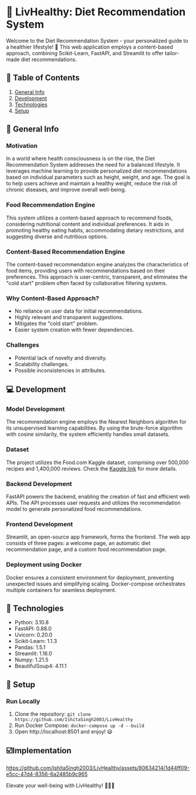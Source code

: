 # 🥗 LivHealthy:  Diet Recommendation System

Welcome to the Diet Recommendation System - your personalized guide to a healthier lifestyle! 🌿 This web application employs a content-based approach, combining Scikit-Learn, FastAPI, and Streamlit to offer tailor-made diet recommendations.

## 📑 Table of Contents
1. [General Info](#general-info)
2. [Development](#development)
3. [Technologies](#technologies)
4. [Setup](#setup)

## 📜 General Info

### Motivation
In a world where health consciousness is on the rise, the Diet Recommendation System addresses the need for a balanced lifestyle. It leverages machine learning to provide personalized diet recommendations based on individual parameters such as height, weight, and age. The goal is to help users achieve and maintain a healthy weight, reduce the risk of chronic diseases, and improve overall well-being.

### Food Recommendation Engine
This system utilizes a content-based approach to recommend foods, considering nutritional content and individual preferences. It aids in promoting healthy eating habits, accommodating dietary restrictions, and suggesting diverse and nutritious options.

### Content-Based Recommendation Engine
The content-based recommendation engine analyzes the characteristics of food items, providing users with recommendations based on their preferences. This approach is user-centric, transparent, and eliminates the "cold start" problem often faced by collaborative filtering systems.

### Why Content-Based Approach?
- No reliance on user data for initial recommendations.
- Highly relevant and transparent suggestions.
- Mitigates the "cold start" problem.
- Easier system creation with fewer dependencies.

### Challenges
- Potential lack of novelty and diversity.
- Scalability challenges.
- Possible inconsistencies in attributes.

## 💻 Development

### Model Development
The recommendation engine employs the Nearest Neighbors algorithm for its unsupervised learning capabilities. By using the brute-force algorithm with cosine similarity, the system efficiently handles small datasets.

### Dataset
The project utilizes the Food.com Kaggle dataset, comprising over 500,000 recipes and 1,400,000 reviews. Check the [Kaggle link](https://www.kaggle.com/shuyangli94/food-com-recipes-and-user-interactions) for more details.

### Backend Development
FastAPI powers the backend, enabling the creation of fast and efficient web APIs. The API processes user requests and utilizes the recommendation model to generate personalized food recommendations.

### Frontend Development
Streamlit, an open-source app framework, forms the frontend. The web app consists of three pages: a welcome page, an automatic diet recommendation page, and a custom food recommendation page.

### Deployment using Docker
Docker ensures a consistent environment for deployment, preventing unexpected issues and simplifying scaling. Docker-compose orchestrates multiple containers for seamless deployment.

## 🚀 Technologies

- Python: 3.10.8
- FastAPI: 0.88.0
- Uvicorn: 0.20.0
- Scikit-Learn: 1.1.3
- Pandas: 1.5.1
- Streamlit: 1.16.0
- Numpy: 1.21.5
- BeautifulSoup4: 4.11.1

## 🐳 Setup

### Run Locally
1. Clone the repository: `git clone https://github.com/IshitaSingh2003/LivHealthy`
2. Run Docker Compose: `docker-compose up -d --build`
3. Open http://localhost:8501 and enjoy! 😃

## ☑️Implementation

https://github.com/IshitaSingh2003/LivHealthy/assets/80634214/1d44ff09-e5cc-47d4-8356-6a2485b9c965


Elevate your well-being with LivHealthy! 🌱🏋️‍♂️
